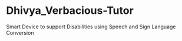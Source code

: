 # Dhivya_Verbacious-Tutor
Smart Device to support Disabilities using Speech and Sign Language Conversion
